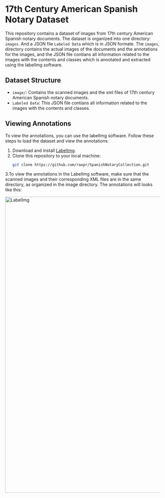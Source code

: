# 17th Century American Spanish Notary Dataset

This repository contains a dataset of images from 17th century American Spanish notary documents. The dataset is organized into one directory: `images`. And a JSON file `Labeled Data` which is in JSON formate. The `images`, directory contains the actual images of the documents and the annotations for the images, and the JSON file contians all information related to the images with the contents and classes which is annotated and extracted using the labelImg software.

## Dataset Structure

- `image/`: Contains the scanned images and the xml files of 17th century American Spanish notary documents.
- `Labeled Data`: This JSON file contians all information related to the images with the contents and classes.

## Viewing Annotations

To view the annotations, you can use the labelImg software. Follow these steps to load the dataset and view the annotations:

1. Download and install [LabelImg](https://github.com/HumanSignal/labelImg).
2. Clone this repository to your local machine:
   ```bash
   git clone https://github.com/raopr/SpanishNotaryCollection.git

3.To view the annotations in the LabelImg software, make sure that the scanned images and their corresponding XML files are in the same directory, as organized in the image directory. The annotations will looks like this:


<img width="958" alt="LabelImg" src="https://github.com/raopr/SpanishNotaryCollection/assets/58792703/a19ab82d-e06e-4844-b965-965f0c85dae0">


